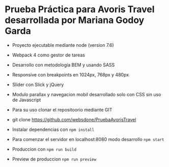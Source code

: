 # Prueba Práctica para Avoris Travel desarrollada por Mariana Godoy Garda

* Proyecto ejecutable mediante node (version 7.6)

* Webpack 4 como gestor de tareas 

* Desarrollo con metodología BEM y usando SASS

* Responsive con breakpoints en 1024px, 768px y 480px

* Slider con Slick y jQuery

* Modulo parallax y navegacion mobil desarrollado solo con CSS sin uso de Javascript

* Para su uso clonar el repositoorio mediante GIT

* git clone https://github.com/websdone/PruebaAvorisTravel
 
* Instalar dependencias con ``` npm install ```

* Para comenzar el servidor en localhost:8080 modo desarrollo ``` npm start ``` 

* Produccion con ``` npm run build ```

* Preview de produccion ``` npm run preview ```
